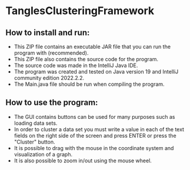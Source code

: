 # TanglesClusteringFramework
## How to install and run:
- This ZIP file contains an executable JAR file that you can run the program with (recommended).
- This ZIP file also contains the source code for the program.
- The source code was made in the IntelliJ Java IDE.
- The program was created and tested on Java version 19 and IntelliJ community edition 2022.2.2.
- The Main.java file should be run when compiling the program.

## How to use the program:
- The GUI contains buttons can be used for many purposes such as loading data sets.
- In order to cluster a data set you must write a value in each of the text fields on the right side of the screen and press ENTER or press the "Cluster" button.
- It is possible to drag with the mouse in the coordinate system and visualization of a graph.
- It is also possible to zoom in/out using the mouse wheel.

